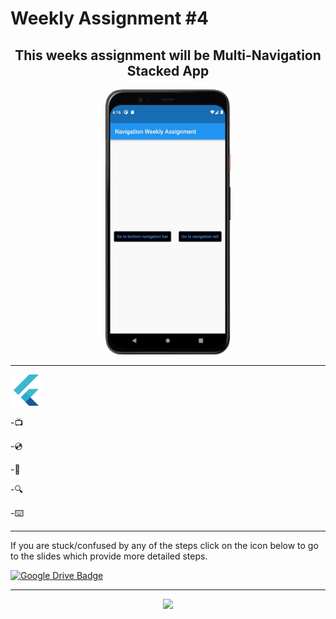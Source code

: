  # Weekly Assignment #4

<div id="header" align="center">
<h2>
  This weeks assignment will be Multi-Navigation Stacked App
</h2>
</div>

  
 <div align="center">
<img src = "https://github.com/SiGMobileUIUC/WeeklyAssignments/blob/main/pictures/weekly_assignment_4.gif?raw=true" width= "200"/>
</div>

<div align="left">

---

<div>
<img src = "https://raw.githubusercontent.com/devicons/devicon/master/icons/flutter/flutter-original.svg" width = "50px">
</div>
 
-:tv: 

-:cd: 

-:book: 

-:mag: 

-:keyboard: 


---


If you are stuck/confused by any of the steps click on the icon below to go to the slides which provide more detailed steps.

<a href="https://docs.google.com/presentation/d/1RpNfCpFAyltxYZmiZK_oPg7K6-4klazv8xU_ZNhX_Sk/edit?usp=sharing">
    <img src="https://img.shields.io/badge/Slides-yellow?style=for-the-badge&logo=google drive&logoColor=white" alt="Google Drive Badge"/>
    
</div>

---

<div align="center">
 <img src="https://media.giphy.com/media/13HgwGsXF0aiGY/giphy.gif" width="200"/>
</div>


